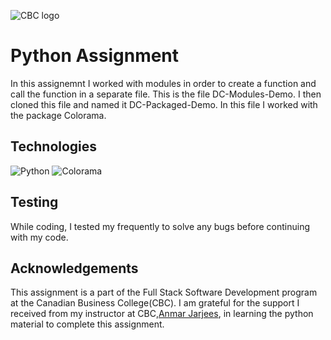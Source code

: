 ![CBC logo](https://canadianbusinesscollege.com/wp-content/uploads/2020/09/CBC-New-Logo-Website.png)

# Python Assignment

In this assignemnt I worked with modules in order to create a function and call the function in a separate file. This is the file DC-Modules-Demo. I then cloned this file and named it DC-Packaged-Demo. In this file I worked with the package Colorama. 

## Technologies

![Python](https://docs.python.org/3/tutorial/)
![Colorama](https://pypi.org/project/colorama/)

## Testing

While coding, I tested my frequently to solve any bugs before continuing with my code.

## Acknowledgements

This assignment is a part of the Full Stack Software Development program at the Canadian Business College(CBC). I am grateful for the support I received from my instructor at CBC,[Anmar Jarjees](https://github.com/anmarjarjees), in learning the python material to complete this assignment.
